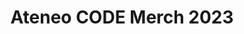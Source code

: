 ---
title: Ateneo CODE Merch 2023
redirect_to: https://form.jotform.com/230564581833459
redirect_from: 
  - /CODEMerch23
  - /codemerch23
---